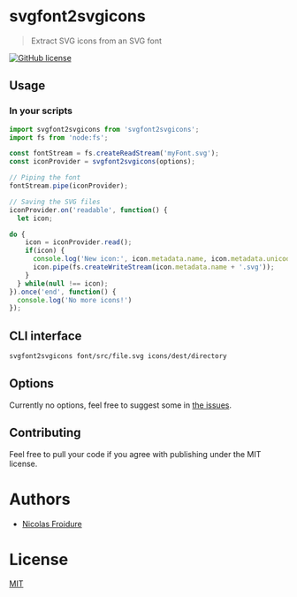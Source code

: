 [//]: # ( )
[//]: # (This file is automatically generated by a `metapak`)
[//]: # (module. Do not change it  except between the)
[//]: # (`content:start/end` flags, your changes would)
[//]: # (be overridden.)
[//]: # ( )
# svgfont2svgicons
> Extract SVG icons from an SVG font

[![GitHub license](https://img.shields.io/badge/license-MIT-blue.svg)](https://github.com/nfroidure/svgfont2svgicons/blob/main/LICENSE)


[//]: # (::contents:start)


## Usage

### In your scripts
```js
import svgfont2svgicons from 'svgfont2svgicons';
import fs from 'node:fs';

const fontStream = fs.createReadStream('myFont.svg');
const iconProvider = svgfont2svgicons(options);

// Piping the font
fontStream.pipe(iconProvider);

// Saving the SVG files
iconProvider.on('readable', function() {
  let icon;

do {
    icon = iconProvider.read();
    if(icon) {
      console.log('New icon:', icon.metadata.name, icon.metadata.unicode);
      icon.pipe(fs.createWriteStream(icon.metadata.name + '.svg'));
    }
  } while(null !== icon);
}).once('end', function() {
  console.log('No more icons!')
});
```

## CLI interface
```sh
svgfont2svgicons font/src/file.svg icons/dest/directory
```

## Options

Currently no options, feel free to suggest some in
 [the issues](https://github.com/nfroidure/svgfont2svgicons/issues).

## Contributing
Feel free to pull your code if you agree with publishing under the MIT license.



[//]: # (::contents:end)

# Authors
- [Nicolas Froidure](https://insertafter.com/en/index.html)

# License
[MIT](https://github.com/nfroidure/svgfont2svgicons/blob/main/LICENSE)
